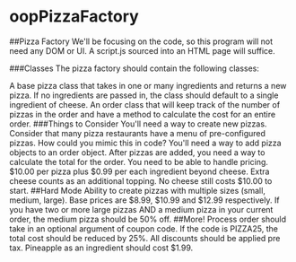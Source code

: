 # oopPizzaFactory

##Pizza Factory
We'll be focusing on the code, so this program will not need any DOM or UI. A script.js sourced into an HTML page will suffice.

###Classes
The pizza factory should contain the following classes:

A base pizza class that takes in one or many ingredients and returns a new pizza. If no ingredients are passed in, the class should default to a single ingredient of cheese.
An order class that will keep track of the number of pizzas in the order and have a method to calculate the cost for an entire order.
###Things to Consider
You'll need a way to create new pizzas. Consider that many pizza restaurants have a menu of pre-configured pizzas. How could you mimic this in code?
You'll need a way to add pizza objects to an order object.
After pizzas are added, you need a way to calculate the total for the order.
You need to be able to handle pricing.
$10.00 per pizza plus $0.99 per each ingredient beyond cheese. Extra cheese counts as an additional topping. No cheese still costs $10.00 to start.
##Hard Mode
Ability to create pizzas with multiple sizes (small, medium, large). Base prices are $8.99, $10.99 and $12.99 respectively.
If you have two or more large pizzas AND a medium pizza in your current order, the medium pizza should be 50% off.
##More!
Process order should take in an optional argument of coupon code. If the code is PIZZA25, the total cost should be reduced by 25%. All discounts should be applied pre tax.
Pineapple as an ingredient should cost $1.99.
